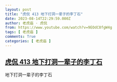 ```yaml
---
layout: post
title: "虎侃 413 地下打洞一辈子的李丁石"
date: 2023-08-14T22:29:59.000Z
author: 老虎庙 · 虎侃
from: https://www.youtube.com/watch?v=9EOdC0fgW4g
tags: [ 老虎庙 ]
comments: True
categories: [ 老虎庙 ]
---
```

<!--1692052199000-->
[虎侃 413 地下打洞一辈子的李丁石](https://www.youtube.com/watch?v=9EOdC0fgW4g)
------

<div>
地下打洞一辈子的李丁石
</div>
